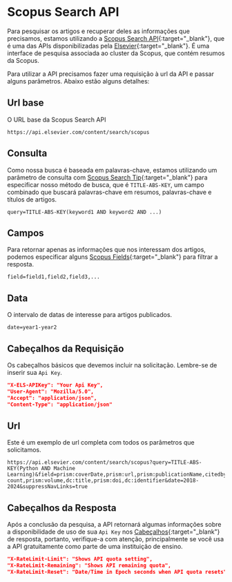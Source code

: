 
# Scopus Search API

Para pesquisar os artigos e recuperar deles as informações que precisamos, estamos utilizando a [Scopus Search API](https://dev.elsevier.com/documentation/SCOPUSSearchAPI.wadl){:target="_blank"}, que é uma das APIs disponibilizadas pela [Elsevier](https://www.elsevier.com/){:target="_blank"}. É uma interface de pesquisa associada ao cluster da Scopus, que contém resumos da Scopus.

Para utilizar a API precisamos fazer uma requisição à url da API e passar alguns parâmetros. Abaixo estão alguns detalhes:

## Url base

O URL base da Scopus Search API

```text
https://api.elsevier.com/content/search/scopus
```

## Consulta

Como nossa busca é baseada em palavras-chave, estamos utilizando um parâmetro de consulta com [Scopus Search Tip](https://dev.elsevier.com/sc_search_tips.html){:target="_blank"} para especificar nosso método de busca, que é `TITLE-ABS-KEY`, um campo combinado que buscará palavras-chave em resumos, palavras-chave e títulos de artigos.

```text
query=TITLE-ABS-KEY(keyword1 AND keyword2 AND ...)
```

## Campos

Para retornar apenas as informações que nos interessam dos artigos, podemos especificar alguns [Scopus Fields](https://dev.elsevier.com/sc_search_views.html){:target="_blank"} para filtrar a resposta.

```text
field=field1,field2,field3,...
```

## Data

O intervalo de datas de interesse para artigos publicados.

```text
date=year1-year2
```

## Cabeçalhos da Requisição

Os cabeçalhos básicos que devemos incluir na solicitação. Lembre-se de inserir sua `Api Key`.

```json
"X-ELS-APIKey": "Your Api Key",
"User-Agent": "Mozilla/5.0",
"Accept": "application/json",
"Content-Type": "application/json"
```

## Url

Este é um exemplo de url completa com todos os parâmetros que solicitamos.

```text
https://api.elsevier.com/content/search/scopus?query=TITLE-ABS-KEY(Python AND Machine Learning)&field=prism:coverDate,prism:url,prism:publicationName,citedby-count,prism:volume,dc:title,prism:doi,dc:identifier&date=2018-2024&suppressNavLinks=true
```

## Cabeçalhos da Resposta

Após a conclusão da pesquisa, a API retornará algumas informações sobre a disponibilidade de uso de sua `Api Key` nos [Cabeçalhos](https://dev.elsevier.com/api_key_settings.html){:target="_blank"} de resposta, portanto, verifique-a com atenção, principalmente se você usa a API gratuitamente como parte de uma instituição de ensino.

```json
"X-RateLimit-Limit": "Shows API quota setting",
"X-RateLimit-Remaining": "Shows API remaining quota",
"X-RateLimit-Reset": "Date/Time in Epoch seconds when API quota resets"
```
